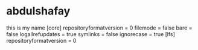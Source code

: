 # abdulshafay
this is my name
[core]
	repositoryformatversion = 0
	filemode = false
	bare = false
	logallrefupdates = true
	symlinks = false
	ignorecase = true
[lfs]
	repositoryformatversion = 0
